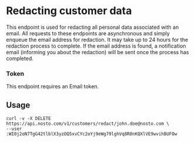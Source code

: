# Redacting customer data

This endpoint is used for redacting all personal data associated with an email. All requests to these endpoints are asynchronous and simply enqueue the email address for redaction. It may take up to 24 hours for the redaction process to complete. If the email address is found, a notification email \(informing you about the redaction\) will be sent once the process has completed.

### Token

This endpoint requires an Email token.

## Usage

```text
curl -v -X DELETE https://api.nosto.com/v1/customers/redact/john.doe@nosto.com \
--user :WI0j2oN7TgG42tlblX3yzOQ5xvCYc2oYj9eWg79lghVq8R0nKQXlVE9wvihBUFOw
```

